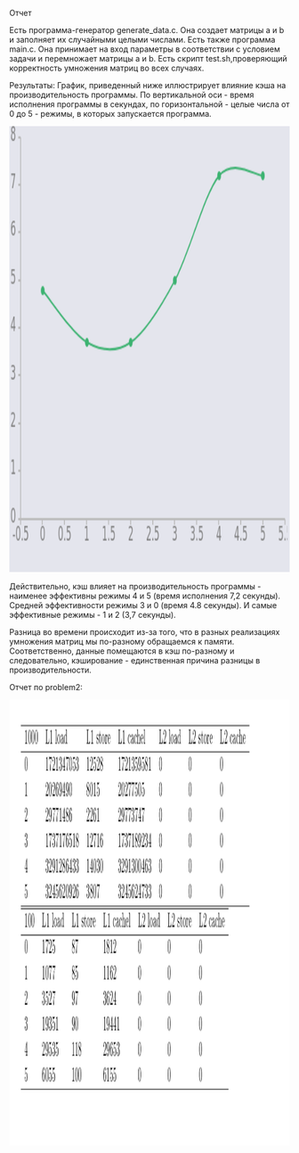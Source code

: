 Отчет


Есть программа-генератор generate\_data.c. Она создает матрицы a и b и заполняет их случайными целыми числами.
Есть также программа main.c. Она принимает на вход параметры в соответствии с условием задачи и перемножает матрицы a и b.
Есть скрипт test.sh,проверяющий корректность умножения матриц во всех случаях.

Результаты:
График, приведенный ниже иллюстрирует влияние кэша на производительность программы. По вертикальной оси - время исполнения программы в секундах,
по горизонтальной - целые числа от 0 до 5 - режимы, в которых запускается программа.

<img src="Chart.jpg" width="1400" height="800">

Действительно, кэш влияет на производительность программы - наименее эффективны режимы 4 и 5 (время исполнения 7,2 секунды).
Средней эффективности режимы 3 и 0 (время 4.8 секунды). И самые эффективные режимы - 1 и 2 (3,7 секунды).

Разница во времени происходит из-за того, что в разных реализациях умножения матриц мы по-разному обращаемся к памяти. Соответственно, данные помещаются в кэш по-разному и следовательно, кэширование - единственная причина разницы в производительности.

Отчет по problem2:

<img src="tables.png" width="1200" height="800">

